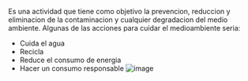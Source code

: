 Es una actividad que tiene como objetivo la prevencion, reduccion y eliminacion de la contaminacion y cualquier degradacion del medio ambiente.
Algunas de las acciones para cuidar el medioambiente seria: 
- Cuida el agua
- Recicla
- Reduce el consumo de energia
- Hacer un consumo responsable
![image](reciclar.jpg)
